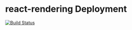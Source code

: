 # react-rendering Deployment

[![Build Status](https://img.shields.io/codeship/c9b59780-74b8-0133-d477-3288c2fe695c.svg?style=flat-square)](https://app.codeship.com/projects/117708)
